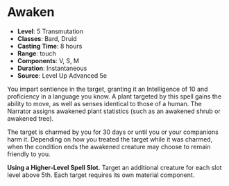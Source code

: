 # Awaken

- **Level**: 5 Transmutation
- **Classes**: Bard, Druid
- **Casting Time**: 8 hours
- **Range**: touch
- **Components**: V, S, M
- **Duration**: Instantaneous
- **Source**: Level Up Advanced 5e

You impart sentience in the target, granting it an Intelligence of 10 and proficiency in a language you know. A plant targeted by this spell gains the ability to move, as well as senses identical to those of a human. The Narrator assigns awakened plant statistics (such as an awakened shrub or awakened tree).

The target is charmed by you for 30 days or until you or your companions harm it. Depending on how you treated the target while it was charmed, when the condition ends the awakened creature may choose to remain friendly to you.

**Using a Higher-Level Spell Slot.** Target an additional creature for each slot level above 5th. Each target requires its own material component.
